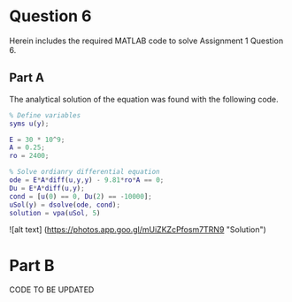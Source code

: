 # Question 6

Herein includes the required MATLAB code to solve Assignment 1 Question 6.  

## Part A
The analytical solution of the equation was found with the following code. 
```matlab
% Define variables
syms u(y); 

E = 30 * 10^9;
A = 0.25;
ro = 2400;

% Solve ordianry differential equation
ode = E*A*diff(u,y,y) - 9.81*ro*A == 0;
Du = E*A*diff(u,y);
cond = [u(0) == 0, Du(2) == -10000];
uSol(y) = dsolve(ode, cond);
solution = vpa(uSol, 5)
```

![alt text] (https://photos.app.goo.gl/mUiZKZcPfosm7TRN9 "Solution")

# Part B
CODE TO BE UPDATED

